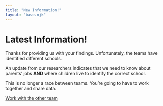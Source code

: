 ```yaml
---
title: "New Information!"
layout: "base.njk"
---
```


# Latest Information!


<div class="grid grid-md-2 two-column-md">
  <div class="mb1 grid-column-2">
  <script src="/js/lottie-player.js"></script>

<lottie-player autoplay loop mode="normal" src="/js/53882-distance-education.json" style="width: 50vh"> </lottie-player>
  </div>

  <div class="grid-column-1">


Thanks for providing us with your findings. Unfortunately, the teams have identified different schools.

An update from our researchers indicates that we need to know about parents&rsquo; jobs **AND** where children live to identify the correct school.

This is no longer a race between teams. You’re going to have to work together and share data.





<a class="btn" href="/environment5">Work with the other team</a>

</div>